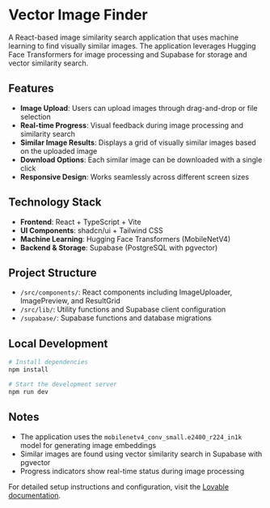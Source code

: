 
# Vector Image Finder

A React-based image similarity search application that uses machine learning to find visually similar images. The application leverages Hugging Face Transformers for image processing and Supabase for storage and vector similarity search.

## Features

- **Image Upload**: Users can upload images through drag-and-drop or file selection
- **Real-time Progress**: Visual feedback during image processing and similarity search
- **Similar Image Results**: Displays a grid of visually similar images based on the uploaded image
- **Download Options**: Each similar image can be downloaded with a single click
- **Responsive Design**: Works seamlessly across different screen sizes

## Technology Stack

- **Frontend**: React + TypeScript + Vite
- **UI Components**: shadcn/ui + Tailwind CSS
- **Machine Learning**: Hugging Face Transformers (MobileNetV4)
- **Backend & Storage**: Supabase (PostgreSQL with pgvector)

## Project Structure

- `/src/components/`: React components including ImageUploader, ImagePreview, and ResultGrid
- `/src/lib/`: Utility functions and Supabase client configuration
- `/supabase/`: Supabase functions and database migrations

## Local Development

```bash
# Install dependencies
npm install

# Start the development server
npm run dev
```

## Notes

- The application uses the `mobilenetv4_conv_small.e2400_r224_in1k` model for generating image embeddings
- Similar images are found using vector similarity search in Supabase with pgvector
- Progress indicators show real-time status during image processing

For detailed setup instructions and configuration, visit the [Lovable documentation](https://docs.lovable.dev/).

